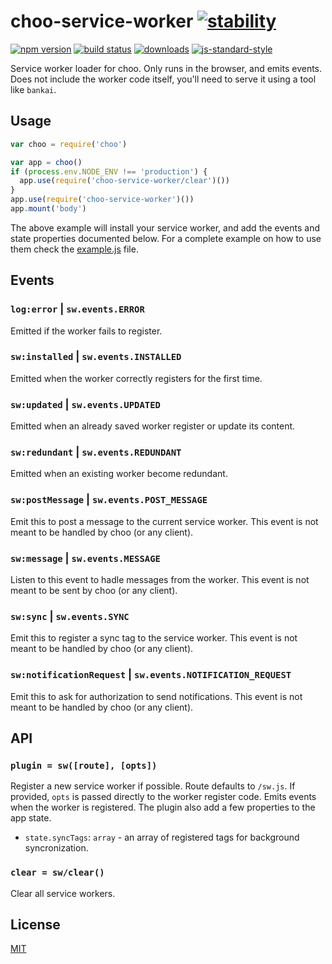# choo-service-worker [![stability][0]][1]
[![npm version][2]][3] [![build status][4]][5]
[![downloads][8]][9] [![js-standard-style][10]][11]

Service worker loader for choo. Only runs in the browser, and emits events.
Does not include the worker code itself, you'll need to serve it using a tool
like `bankai`.

## Usage
```js
var choo = require('choo')

var app = choo()
if (process.env.NODE_ENV !== 'production') {
  app.use(require('choo-service-worker/clear')())
}
app.use(require('choo-service-worker')())
app.mount('body')
```
The above example will install your service worker, and add the events and state 
properties documented below. For a complete example on how to use them check the 
[example.js](./example.js) file.

## Events
### `log:error` | `sw.events.ERROR`
Emitted if the worker fails to register.

### `sw:installed` | `sw.events.INSTALLED`
Emitted when the worker correctly registers for the first time.

### `sw:updated` | `sw.events.UPDATED`
Emitted when an already saved worker register or update its content.

### `sw:redundant` | `sw.events.REDUNDANT`
Emitted when an existing worker become redundant.

### `sw:postMessage` | `sw.events.POST_MESSAGE`
Emit this to post a message to the current service worker. This event is not 
meant to be handled by choo (or any client).

### `sw:message` | `sw.events.MESSAGE`
Listen to this event to hadle messages from the worker. This event is not meant 
to be sent by choo (or any client).

### `sw:sync` | `sw.events.SYNC`
Emit this to register a sync tag to the service worker. This event is not 
meant to be handled by choo (or any client).

### `sw:notificationRequest` | `sw.events.NOTIFICATION_REQUEST`
Emit this to ask for authorization to send notifications. This event is not 
meant to be handled by choo (or any client).

## API
### `plugin = sw([route], [opts])`
Register a new service worker if possible. Route defaults to `/sw.js`. If
provided, `opts` is passed directly to the worker register code. Emits events
when the worker is registered.
The plugin also add a few properties to the app state.

- `state.syncTags`: `array` - an array of registered tags for background 
syncronization.

### `clear = sw/clear()`
Clear all service workers.

## License
[MIT](https://tldrlegal.com/license/mit-license)

[0]: https://img.shields.io/badge/stability-experimental-orange.svg?style=flat-square
[1]: https://nodejs.org/api/documentation.html#documentation_stability_index
[2]: https://img.shields.io/npm/v/choo-service-worker.svg?style=flat-square
[3]: https://npmjs.org/package/choo-service-worker
[4]: https://img.shields.io/travis/yoshuawuyts/choo-service-worker/master.svg?style=flat-square
[5]: https://travis-ci.org/yoshuawuyts/choo-service-worker
[6]: https://img.shields.io/codecov/c/github/yoshuawuyts/choo-service-worker/master.svg?style=flat-square
[7]: https://codecov.io/github/yoshuawuyts/choo-service-worker
[8]: http://img.shields.io/npm/dm/choo-service-worker.svg?style=flat-square
[9]: https://npmjs.org/package/choo-service-worker
[10]: https://img.shields.io/badge/code%20style-standard-brightgreen.svg?style=flat-square
[11]: https://github.com/feross/standard
